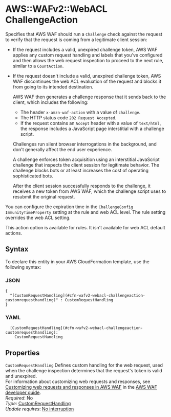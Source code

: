 # AWS::WAFv2::WebACL ChallengeAction<a name="aws-properties-wafv2-webacl-challengeaction"></a>

Specifies that AWS WAF should run a `Challenge` check against the request to verify that the request is coming from a legitimate client session: 
+ If the request includes a valid, unexpired challenge token, AWS WAF applies any custom request handling and labels that you've configured and then allows the web request inspection to proceed to the next rule, similar to a `CountAction`\. 
+ If the request doesn't include a valid, unexpired challenge token, AWS WAF discontinues the web ACL evaluation of the request and blocks it from going to its intended destination\.

   AWS WAF then generates a challenge response that it sends back to the client, which includes the following: 
  + The header `x-amzn-waf-action` with a value of `challenge`\. 
  + The HTTP status code `202 Request Accepted`\. 
  + If the request contains an `Accept` header with a value of `text/html`, the response includes a JavaScript page interstitial with a challenge script\. 

  Challenges run silent browser interrogations in the background, and don't generally affect the end user experience\. 

  A challenge enforces token acquisition using an interstitial JavaScript challenge that inspects the client session for legitimate behavior\. The challenge blocks bots or at least increases the cost of operating sophisticated bots\. 

  After the client session successfully responds to the challenge, it receives a new token from AWS WAF, which the challenge script uses to resubmit the original request\. 

You can configure the expiration time in the `ChallengeConfig` `ImmunityTimeProperty` setting at the rule and web ACL level\. The rule setting overrides the web ACL setting\. 

This action option is available for rules\. It isn't available for web ACL default actions\. 

## Syntax<a name="aws-properties-wafv2-webacl-challengeaction-syntax"></a>

To declare this entity in your AWS CloudFormation template, use the following syntax:

### JSON<a name="aws-properties-wafv2-webacl-challengeaction-syntax.json"></a>

```
{
  "[CustomRequestHandling](#cfn-wafv2-webacl-challengeaction-customrequesthandling)" : CustomRequestHandling
}
```

### YAML<a name="aws-properties-wafv2-webacl-challengeaction-syntax.yaml"></a>

```
  [CustomRequestHandling](#cfn-wafv2-webacl-challengeaction-customrequesthandling): 
    CustomRequestHandling
```

## Properties<a name="aws-properties-wafv2-webacl-challengeaction-properties"></a>

`CustomRequestHandling`  <a name="cfn-wafv2-webacl-challengeaction-customrequesthandling"></a>
Defines custom handling for the web request, used when the challenge inspection determines that the request's token is valid and unexpired\.  
For information about customizing web requests and responses, see [Customizing web requests and responses in AWS WAF](https://docs.aws.amazon.com/waf/latest/developerguide/waf-custom-request-response.html) in the [AWS WAF developer guide](https://docs.aws.amazon.com/waf/latest/developerguide/waf-chapter.html)\.   
*Required*: No  
*Type*: [CustomRequestHandling](aws-properties-wafv2-webacl-customrequesthandling.md)  
*Update requires*: [No interruption](https://docs.aws.amazon.com/AWSCloudFormation/latest/UserGuide/using-cfn-updating-stacks-update-behaviors.html#update-no-interrupt)